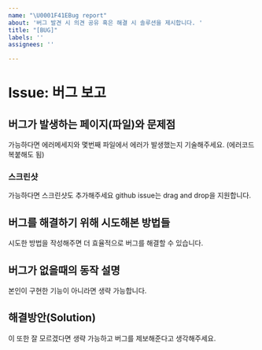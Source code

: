 ```yaml
---
name: "\U0001F41EBug report"
about: '버그 발견 시 의견 공유 혹은 해결 시 솔루션을 제시합니다. '
title: "[BUG]"
labels: ''
assignees: ''

---
```


# Issue: 버그 보고

## 버그가 발생하는 페이지(파일)와 문제점
가능하다면 에러메세지와 몇번째 파일에서 에러가 발생했는지 기술해주세요. (에러코드 복붙해도 됨) 

### 스크린샷
가능하다면 스크린샷도 추가해주세요 github issue는 drag and  drop을 지원합니다.

## 버그를 해결하기 위해 시도해본 방법들
시도한 방법을 작성해주면 더 효율적으로 버그를 해결할 수 있습니다. 

## 버그가 없을때의 동작 설명
본인이 구현한 기능이 아니라면 생략 가능합니다. 

## 해결방안(Solution)

이 또한 잘 모르겠다면 생략 가능하고 버그를 제보해준다고 생각해주세요.

